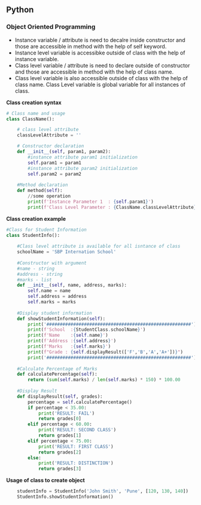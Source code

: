 ## Python

### Object Oriented Programming

- Instance variable / attribute is need to decalre inside constructor and those are accessible in method with the help of self keyword.
- Instance level variable is accessibke outside of class with the help of instance variable.
- Class level variable / attribute is need to declare outside of constructor and those are accessible in method with the help of class name.
- Class level variable is also accessible outside of class with the help of class name. Class Level variable is global variable for all instances of class.

**Class creation syntax**

```python
# Class name and usage
class ClassName():

    # class level attribute
    classLevelAttribute = ''

    # Constructor declaration
    def __init__(self, param1, param2):
        #instance attribute param1 initialization
        self.param1 = param1
        #instance attribute param2 initialization
        self.param2 = param2
  
    #Method declaration
    def method(self):
        //some operation
        print(f'Instance Parameter 1  : {self.param1}')
        print(f'Class Level Parameter : {ClassName.classLevelAttribute}')
```

**Class creation example**

```python
#Class for Student Information
class StudentInfo():
    
    #Class level attribute is available for all isntance of class
    schoolName = 'SBP Internation School'
    
    #Constructor with argument
    #name - string
    #address - string
    #marks - list
    def __init__(self, name, address, marks):
        self.name = name
        self.address = address
        self.marks = marks
    
    #Display student information
    def showStudentInformation(self):
        print('######################################################')
        print(f'School  :{StudentClass.schoolName}')
        print(f'Name    :{self.name}')
        print(f'Address :{self.address}')
        print(f'Marks   :{self.marks}')
        print(f"Grade : {self.displayResult(['F','B','A','A+'])}")
        print('######################################################')
        
    #Calculate Percentage of Marks
    def calculatePercentage(self):
        return (sum(self.marks) / len(self.marks) * 150) * 100.00
    
    #Display Result
    def displayResult(self, grades):
        percentage = self.calculatePercentage()
        if percentage < 35.00:
            print('RESULT: FAIL')
            return grades[0]
        elif percentage < 60.00:
            print('RESULT: SECOND CLASS')
            return grades[1]
        elif percentage < 75.00:
            print('RESULT: FIRST CLASS')
            return grades[2]
        else:
            print('RESULT: DISTINCTION')
            return grades[3]
```

**Usage of class to create object**
```python
    studentInfo = StudentInfo('John Smith', 'Pune', [120, 130, 140])
    StudentInfo.showStudentInformation()
```
